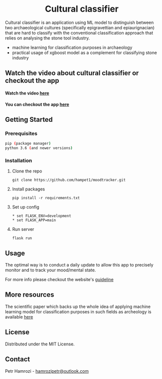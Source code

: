 <h1 align="center"> Cultural classifier </h1>

Cultural classifier is an application using ML model to distinguish between two archaeological cultures (specifically epigravettian and epiaurignacian) that are hard to classify with the conventional classification approach that relies on analysing the stone tool industry.<br>

* machine learning for classification purposes in archaeology
* practical usage of xgboost model as a complement for classifying stone industry


## Watch the video about cultural classifier or checkout the app

<h4>Watch the video <a href="https://trackmood.herokuapp.com">here</a></h4>
<h4>You can checkout the app <a href="https://cultural-classifier.herokuapp.com/">here</a></h4>


<!-- GETTING STARTED -->
## Getting Started

### Prerequisites

  ```sh
  pip (package manager)
  python 3.6 (and newer versions)
  ```

### Installation


1. Clone the repo
   ```
   git clone https://github.com/hampet1/moodtracker.git
   ```
2. Install packages
   ```
   pip install -r requirements.txt
   ```
3. Set up config
   ```
   * set FLASK_ENV=development
   * set FLASK_APP=main
   ```
4. Run server
   ```
   flask run
   ```  

<!-- USAGE EXAMPLES -->
## Usage

The optimal way is to conduct a daily update to allow this app to precisely monitor and to track your mood/mental state. 

For more info please checkout the website's [guideline](https://cultural-classifier.herokuapp.com/about-project)

## More resources

The scientific paper which backs up the whole idea of applying machine learning model for classification purposes in such fields as archeology is available [here](https://www.sciencedirect.com/science/article/abs/pii/S1040618220303657)  

<!-- LICENSE -->
## License

Distributed under the MIT License.


<!-- CONTACT -->
## Contact

Petr Hamrozi - hamrozipetr@outlook.com








